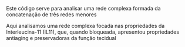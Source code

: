 Este código serve para analisar uma rede complexa formada da concatenação de três redes menores

Aqui analisamos uma rede complexa focada nas propriedades da Interleucina-11 (IL11), que, quando bloqueada, apresentou propriedades antiaging e preservadoras da função tecidual
